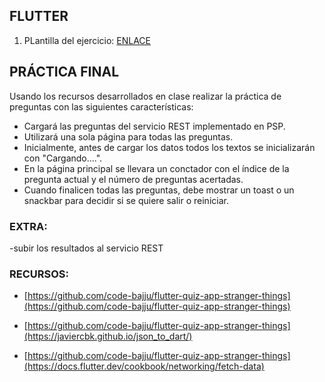 ## FLUTTER

1. PLantilla del ejercicio:
[ENLACE](https://drive.google.com/file/d/1VTqDTqgcUotN4xi7D48ICYTI68oPDD2k/view?usp=sharing)

## PRÁCTICA FINAL

Usando los recursos desarrollados en clase realizar la práctica 
de preguntas con las siguientes características:

- Cargará las preguntas del servicio REST implementado en PSP.
- Utilizará una sola página para todas las preguntas.
- Inicialmente, antes de cargar los datos todos los textos se inicializarán con "Cargando....".
- En la página principal se llevara un conctador con el índice de la pregunta actual y el número de preguntas acertadas.
- Cuando finalicen todas las preguntas, debe mostrar un toast o un snackbar para decidir si se quiere salir o reiniciar.

### EXTRA:
-subir los resultados al servicio REST

### RECURSOS: 

- [https://github.com/code-bajju/flutter-quiz-app-stranger-things](https://github.com/code-bajju/flutter-quiz-app-stranger-things)

- [https://github.com/code-bajju/flutter-quiz-app-stranger-things](https://javiercbk.github.io/json_to_dart/)

- [https://github.com/code-bajju/flutter-quiz-app-stranger-things](https://docs.flutter.dev/cookbook/networking/fetch-data)
